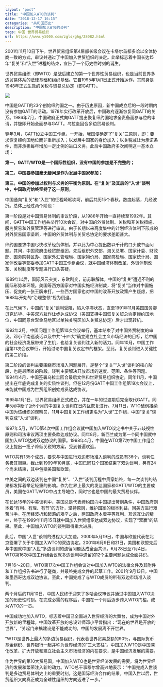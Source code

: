 ```yaml
---
layout: "post"
title: "中国加入WT0的谈判"
date: "2018-12-17 16:15"
categories: "共和国历史"
description: "中国加入WT0的谈判"
tags: 中国 世界贸易组织
url: https://www.y5000.com/zgls/ghg/28082.html
---
```






2001年11月10日下午，世界贸易组织第4届部长级会议在卡塔尔首都多哈以全体协商一致的方式，审议并通过了中国加入世贸组织的决定。此举标志着中国长达15年“复关”和“入世”进程的结束，宣告了一个历史性时刻的诞生。

世界贸易组织（即WTO）是战后建立的第一个世界性贸易组织，也是当前世界多边贸易体系的法律基础和组织基础。它自1995年1月1日正式开始运作，其前身是1948年正式生效的关税与贸易总协定（即GATT）。

![](https://img.y5000.com/uploads/allimg/180125/8-1P125140913307.jpg)

中国是GATT的23个创始缔约国之一。由于历史原因，新中国成立后的一段时期内没有参加GATT的活动。1978年实行改革开放后，中国政府逐渐恢复同GATT的关系。1986年7月，中国政府正式向GATT提出恢复缔约国地求全责备面参与位的申请，并旋即开始全面参与GATT。乌拉圭回合多边贸易谈判。

翌年3月，GATT设立中国工作组。一开始，我国便确定了“复关”三原则，即：要求恢复缔约国地位而非重新加入；以发展中国家的身份加入；以关税减让为承诺条件，而非承担每年增加一定比例的进口义务。此后中国政府多次阐明这一基本立场：

**第一，GATT/WTO是一个国际性组织，没有中国的参加是不完整的；**

**第二，中国要参加毫无疑问是作为发展中国家参加；**

**第三，中国的参加以权利与义务的平衡为原则。在“复关”及其后的“入世”谈判中，中国政府始终坚持了这一原则。**

中国通向“复关”和“入世”的征程崎岖坎坷，前后共历15个春秋，数度起落，几经波折。总体上经过两个阶段：

第一阶段是对中国贸易体制的审议阶段，从1986年开始一直持续至1992年。其间，GATT中国工作组共举行10次会议，对中国的外贸体制、关税和非关税措施、服务贸易和外资管理等进行审议。由于长期以来高度集中的计划经济体制下形成的对外贸易国家垄断，中国的外贸体制与关贸总协定的要求差距甚大。

缔约国要求中国尽快改革经贸体制，并以此为中心提出数以千计的口头或书面问题。其间，中国政府由经贸部组团，先后组织外交部、海关总署、国家计委、财政部、国务院特区办、国家外汇管理局、国家物价局、国家商检局、国家统计局、国家体改委等部委参加GATT中国工作组会议，就中国经济体制改革、外贸体制改革、关税制度等专题进行口头答疑。

1989年以后，国际风云突变，东欧剧变，前苏联解体，中国的“复关”遭遇不利的国际形势和环境。美国等西方国家对中国实施经济制裁，将“复关”当作对中国施压、促变的一张王牌来打。一些西方国家也对中国的改革开放政策产生疑虑，把1988年开始的“治理整顿”视为倒退。

在此气候下，中国的“复关”谈判受阻，陷入停滞状态，直至1991年11月美国国务卿贝克访华、中美双方互作让步达成协议（美国支持中国恢复关贸总协定缔约国地位，中国同意台澎金马地区以单独关税区加入关贸总协定）后才出现转机。

1992年2月，中国问题工作组第10次会议举行，基本结束了对中国外贸制度的审议。邓小平南巡谈话以及中共“十四大”确立建立社会主义市场经济的目标，给中国的社会经济发展带来了生机，也给复关谈判注入新的活力。同年10月，中国工作组第11次会议举行，开始讨论中国复关议定书的框架。至此，复关谈判进入关键性的第二阶段。

第二阶段的谈判主要围绕市场准入问题展开，是整个“复关”“入世”谈判的核心阶段，也是最困难的阶段。谈判主要解决开放市场的速度、范围、条件等问题。1994年4月，中国签署乌拉圭回合最后文件和世界贸易组织协定。同年11月，中国提出在年底完成复关的实质性谈判，但在12月份GATT中国工作组第19次会议上，未能就中国成为世贸组织创始成员达成协议。

1995年1月1日，世界贸易组织正式成立，并在一年的过渡期后完全取代GATT。同年5月中断了近5个月的中国复关谈判在日内瓦恢复进行。7月11日，WTO破例接纳中国为该组织的观察员，11月中国复关工作组更名为“入世”工作组，中国“复关”谈判变成“入世”谈判。

1997年5月，WTO第4次中国工作组会议就中国加入WTO议定书中关于非歧视性原则和司法审议两项主要条款达成协议。同年8月，新西兰成为第一个同中国就中国加入WTO达成双边协议的国家。1998年4月，中国在WTO第7次中国工作组会议上提出一揽子降低关税的方案，受到普遍欢迎。

WTO共有135个成员，要求与中国进行双边市场准入谈判的成员有36个，谈判任务极其艰巨。截止到1999年10月底，中国已同12个国家结束了双边谈判，另有24个尚未结束，其中包括美国和欧盟。

中美之间的双边谈判在中国“复关”、“入世”谈判历程中贯穿始终，每一次谈判的结果都发挥着举足轻重的影响。作为世界上最大的发达国家和GATT/WTO的主要成员，美国在GATT/WTO中占主导地位，同时它也是中国的最大贸易伙伴。

在长达15年的中美谈判中，美国总是代表缔约国向中国提出苛刻条件，中国政府则本着“有利、有理、有节”的方针，坚持原则，维护国家的根本利益，同美方进行艰苦斗争。在历经波折和起落的艰辛之后，两国政府本着平等互利、互谅互让的精神，终于在1999年11月15日就中国加入世贸组织达成双边协议，实现了“双赢”的结果。至此，中国加入WTO的谈判取得重大进展。

此后，中国“入世”谈判的进程大大加速。2000年5月19日，中国与欧盟代表在北京签署了关于中国加入WTO的双边协定。2001年6月9日和21日，美国和欧盟先后与中国就中国“入世”多边谈判的遗留问题达成全面共识。6月28日至7月4日，WTO第16次中国工作组会议就多边谈判中遗留的12个主要问题达成全面共识。

7月16～20日，WTO第17次中国工作组会议对中国加入WTO的法律文件及其附件和工作组报告书进行了磋商，并最终完成文件的起草工作。2001年9月13日，中国和墨西哥达成双边协议。至此，中国完成了与WTO成员的所有双边市场准入谈判。

两个月后的11月10日，中国人民终于迎来了多哈会议审议并通过中国加入WTO决定的历史性时刻。在完成必需的程序后，中国在一个月后迈步跨入WTO门槛，成为WTO的一员。

中国成功地加入WTO，标志着中国已全面进入世界经济的大舞台，成为中国对外开放新的里程碑。中国改革开放的总设计师邓小平曾指出：“现在的世界是开放的世界”，“关起门来搞建设是不能成功的，中国的发展离不开世界。

”WTO是世界上最大的多边贸易组织，代表着世界贸易总额的90％，与国际货币基金组织、世界银行一起并称为世界经济的“三大支柱”。中国加入WTO是中国深化改革、扩大开放和建立社会主义市场经济的内在要求，是中国经济发展的需要。

作为世界的第10大贸易国，中国加入WTO也是世界经济发展的需要，将为世界经济的发展和繁荣注入新的动力。WTO总干事穆尔曾高兴地表示：“中国完成入世谈判是多边贸易体制史上的重要时刻，这是国际经济合作的结果。中国入世以后，世贸组织又向真正成为全球性组织的方向迈进了一步。”
